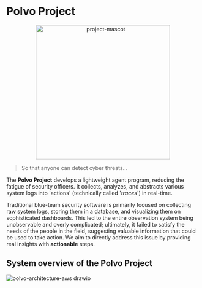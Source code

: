 # Polvo Project

<p align="center">
 <img src="https://github.com/user-attachments/assets/7d0ddbd0-02ff-410e-9f13-efbf0cdcf855" alt="project-mascot" style="width:350px;"/>
</p>

> So that anyone can detect cyber threats...

The **Polvo Project** develops a lightweight agent program, reducing the fatigue of security officers. It collects, analyzes, and abstracts various system logs into 'actions' (technically called '_traces_') in real-time.

Traditional blue-team security software is primarily focused on collecting raw system logs, storing them in a database, and visualizing them on sophisticated dashboards. This led to the entire observation system being unobservable and overly complicated; ultimately, it failed to satisfy the needs of the people in the field, suggesting valuable information that could be used to take action. We aim to directly address this issue by providing real insights with **actionable** steps.

System overview of the Polvo Project
--------------
![polvo-architecture-aws drawio](https://github.com/user-attachments/assets/e3d3ac8a-2185-4f5b-b092-05b026a4968f)
